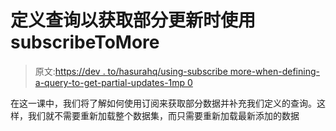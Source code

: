 # 定义查询以获取部分更新时使用 subscribeToMore

> 原文:[https://dev . to/hasurahq/using-subscribe more-when-defining-a-query-to-get-partial-updates-1mp 0](https://dev.to/hasurahq/using-subscribetomore-when-defining-a-query-to-get-partial-updates-1mp0)

在这一课中，我们将了解如何使用订阅来获取部分数据并补充我们定义的查询。这样，我们就不需要重新加载整个数据集，而只需要重新加载最新添加的数据